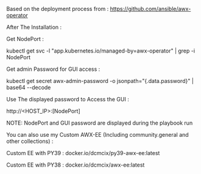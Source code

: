 Based on the deployment process from : https://github.com/ansible/awx-operator

After The Installation :

Get NodePort :

kubectl get svc -l "app.kubernetes.io/managed-by=awx-operator" | grep -i NodePort

Get admin Password for GUI access :

kubectl get secret awx-admin-password -o jsonpath="{.data.password}" | base64 --decode

Use The displayed password to Access the GUI :

http://<HOST_IP>:[NodePort]

NOTE: NodePort and GUI password are displayed during the playbook run

You can also use my Custom AWX-EE (Including community.general and other collections) :

Custom EE with PY39 : docker.io/dcmcix/py39-awx-ee:latest

Custom EE with PY38 : docker.io/dcmcix/awx-ee:latest